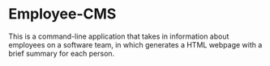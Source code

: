# Employee-CMS
This is a command-line application that takes in information about employees on a software team, in which generates a HTML webpage with a brief summary for each person.
